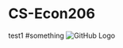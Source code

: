 # CS-Econ206
test1
#something
![GitHub Logo](https://github.githubassets.com/images/modules/logos_page/GitHub-Mark.png)
